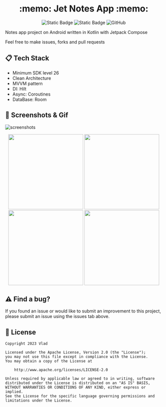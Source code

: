 <h1 align="center">
  :memo: Jet Notes App :memo:
</h1>

<p align="center">
  <img alt="Static Badge" src="https://img.shields.io/badge/Jetpack%20Compose-black?logo=jetpackcompose&logoColor=%237F52FF">
  <img alt="Static Badge" src="https://img.shields.io/badge/26%2B-%237F52FF?label=API&labelColor=black">
  <img alt="GitHub" src="https://img.shields.io/github/license/VladShurakov/JetNotesApp?labelColor=black&color=%237F52FF">
</p>

Notes app project on Android written in Kotlin with Jetpack Compose

Feel free to make issues, forks and pull requests

## :clipboard: Tech Stack
- Minimum SDK level 26
- Clean Architecture
- MVVM pattern
- DI: Hilt
- Async: Coroutines
- DataBase: Room

## :iphone: Screenshots & Gif

![screenshots](https://github.com/VladShurakov/JetNotesApp/assets/117427146/40455469-5fd8-4249-99cc-4209a9c3e73b)

<p align="center">
  <img src="https://github.com/VladShurakov/JetNotesApp/assets/117427146/704b0784-5b22-444a-b893-c6ba3733633c" width="240">
  <img src="https://github.com/VladShurakov/JetNotesApp/assets/117427146/503e2f13-c2b5-402c-b622-4ca369843f14" width="240">
  <img src="https://github.com/VladShurakov/JetNotesApp/assets/117427146/19e2d47b-381f-47bc-9b75-045c777238bd" width="240">
  <img src="https://github.com/VladShurakov/JetNotesApp/assets/117427146/1ae11c02-4948-42d6-901e-e8ae4a5714fd" width="240">
</p>

## :warning: Find a bug?

If you found an issue or would like to submit an improvement to this project, please submit an issue using the issues tab above.

## :page_facing_up: License

```
Copyright 2023 Vlad

Licensed under the Apache License, Version 2.0 (the "License");
you may not use this file except in compliance with the License.
You may obtain a copy of the License at

    http://www.apache.org/licenses/LICENSE-2.0

Unless required by applicable law or agreed to in writing, software
distributed under the License is distributed on an "AS IS" BASIS,
WITHOUT WARRANTIES OR CONDITIONS OF ANY KIND, either express or implied.
See the License for the specific language governing permissions and
limitations under the License.
```
